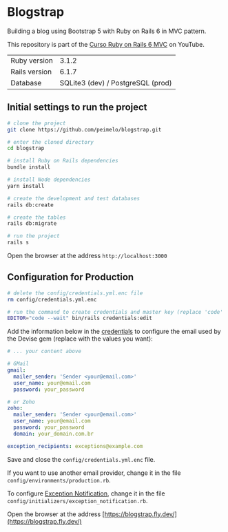 # Blogstrap

Building a blog using Bootstrap 5 with Ruby on Rails 6 in MVC pattern.

This repository is part of the [Curso Ruby on Rails 6 MVC](https://www.youtube.com/watch?v=rCwMlbpC7dU) on YouTube.

<table>
  <tr>
    <td>Ruby version</td>
    <td>
      3.1.2
    </td>
  </tr>
  <tr>
    <td>Rails version</td>
    <td>
      6.1.7
    </td>
  </tr>
  <tr>
    <td>Database</td>
    <td>
      SQLite3 (dev) / PostgreSQL (prod)
    </td>
  </tr>
</table>

## Initial settings to run the project

```bash
# clone the project
git clone https://github.com/peimelo/blogstrap.git

# enter the cloned directory
cd blogstrap

# install Ruby on Rails dependencies
bundle install

# install Node dependencies
yarn install

# create the development and test databases
rails db:create

# create the tables
rails db:migrate

# run the project
rails s
```

Open the browser at the address `http://localhost:3000`

## Configuration for Production

```bash
# delete the config/credentials.yml.enc file
rm config/credentials.yml.enc

# run the command to create credentials and master key (replace 'code' if you don't use VS Code)
EDITOR="code --wait" bin/rails credentials:edit
```

Add the information below in the [credentials](https://guides.rubyonrails.org/security.html#custom-credentials) to configure the email used by the Devise
gem (replace with the values you want):

```yml
# ... your content above

# GMail
gmail:
  mailer_sender: 'Sender <your@email.com>'
  user_name: your@email.com
  password: your_password

# or Zoho
zoho:
  mailer_sender: 'Sender <your@email.com>'
  user_name: your@email.com
  password: your_password
  domain: your_domain.com.br

exception_recipients: exceptions@example.com
```

Save and close the `config/credentials.yml.enc` file.

If you want to use another email provider, change it in the file
`config/environments/production.rb`.

To configure [Exception Notification](https://github.com/smartinez87/exception_notification), change it in the file
`config/initializers/exception_notification.rb`.

Open the browser at the address [https://blogstrap.fly.dev/](https://blogstrap.fly.dev/)

